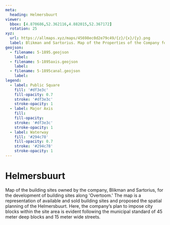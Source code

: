 ```yaml
---
meta:
  heading: Helmersbuurt
viewer:
  bbox: [4.870686,52.362116,4.882015,52.367172]
  rotation: 25
xyz:
  url: https://allmaps.xyz/maps/45698ec0d2e79c49/{z}/{x}/{y}.png
  label: Blikman and Sartorius. Map of the Properties of the Company for the exploitation of building sites "Overtoom”. 1:3000. Stadsarchief Amsterdam. 1895. Accessed Oct 2023.
geojson:
  - filename: 5-1895.geojson
    label:
  - filename: 5-1895axis.geojson
    label:
  - filename: 5-1895canal.geojson
    label:
legend:
  - label: Public Square
    fill: '#df3e3c'
    fill-opacity: 0.7
    stroke: '#df3e3c'
    stroke-opacity: 1
  - label: Major Axis
    fill: 
    fill-opacity:
    stroke: '#df3e3c'
    stroke-opacity: 1
  - label: Waterway
    fill: '#294c78'
    fill-opacity: 0.7
    stroke: '#294c78'
    stroke-opacity: 1
---
```

# Helmersbuurt
Map of the building sites owned by the company, Blikman and Sartorius, for the development of building sites along 'Overtoom.' The map is a representation of available and sold building sites and proposed the spatial planning of the Helmersbuurt. Here, the company’s plan to impose city blocks within the site area is evident following the municipal standard of 45 meter deep blocks and 15 meter wide streets.
